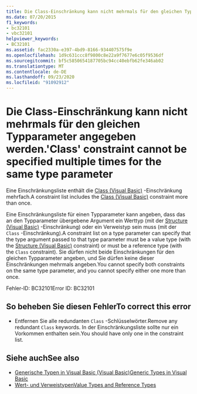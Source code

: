 ```yaml
---
title: Die Class-Einschränkung kann nicht mehrmals für den gleichen Typparameter angegeben werden.
ms.date: 07/20/2015
f1_keywords:
- bc32101
- vbc32101
helpviewer_keywords:
- BC32101
ms.assetid: fac2330a-e397-4bd9-8166-934407575f9e
ms.openlocfilehash: 1d9c631ccc8f9800c8e22a9f7677e6c05f9536df
ms.sourcegitcommit: bf5c5850654187705bc94cc40ebfb62fe346ab02
ms.translationtype: MT
ms.contentlocale: de-DE
ms.lasthandoff: 09/23/2020
ms.locfileid: "91092912"
---
```

# <a name="class-constraint-cannot-be-specified-multiple-times-for-the-same-type-parameter"></a><span data-ttu-id="943e7-102">Die Class-Einschränkung kann nicht mehrmals für den gleichen Typparameter angegeben werden.</span><span class="sxs-lookup"><span data-stu-id="943e7-102">'Class' constraint cannot be specified multiple times for the same type parameter</span></span>

<span data-ttu-id="943e7-103">Eine Einschränkungsliste enthält die [Class (Visual Basic)](../language-reference/statements/class-statement.md) -Einschränkung mehrfach.</span><span class="sxs-lookup"><span data-stu-id="943e7-103">A constraint list includes the [Class (Visual Basic)](../language-reference/statements/class-statement.md) constraint more than once.</span></span>  
  
 <span data-ttu-id="943e7-104">Eine Einschränkungsliste für einen Typparameter kann angeben, dass das an den Typparameter übergebene Argument ein Werttyp (mit der [Structure (Visual Basic)](../language-reference/statements/structure-statement.md) -Einschränkung) oder ein Verweistyp sein muss (mit der `Class` -Einschränkung).</span><span class="sxs-lookup"><span data-stu-id="943e7-104">A constraint list on a type parameter can specify that the type argument passed to that type parameter must be a value type (with the [Structure (Visual Basic)](../language-reference/statements/structure-statement.md) constraint) or must be a reference type (with the `Class` constraint).</span></span> <span data-ttu-id="943e7-105">Sie dürfen nicht beide Einschränkungen für den gleichen Typparameter angeben, und Sie dürfen keine dieser Einschränkungen mehrmals angeben.</span><span class="sxs-lookup"><span data-stu-id="943e7-105">You cannot specify both constraints on the same type parameter, and you cannot specify either one more than once.</span></span>  
  
 <span data-ttu-id="943e7-106">Fehler-ID: BC32101</span><span class="sxs-lookup"><span data-stu-id="943e7-106">Error ID: BC32101</span></span>  
  
## <a name="to-correct-this-error"></a><span data-ttu-id="943e7-107">So beheben Sie diesen Fehler</span><span class="sxs-lookup"><span data-stu-id="943e7-107">To correct this error</span></span>  
  
- <span data-ttu-id="943e7-108">Entfernen Sie alle redundanten `Class` -Schlüsselwörter.</span><span class="sxs-lookup"><span data-stu-id="943e7-108">Remove any redundant `Class` keywords.</span></span> <span data-ttu-id="943e7-109">In der Einschränkungsliste sollte nur ein Vorkommen enthalten sein.</span><span class="sxs-lookup"><span data-stu-id="943e7-109">You should have only one in the constraint list.</span></span>  
  
## <a name="see-also"></a><span data-ttu-id="943e7-110">Siehe auch</span><span class="sxs-lookup"><span data-stu-id="943e7-110">See also</span></span>

- [<span data-ttu-id="943e7-111">Generische Typen in Visual Basic (Visual Basic)</span><span class="sxs-lookup"><span data-stu-id="943e7-111">Generic Types in Visual Basic</span></span>](../programming-guide/language-features/data-types/generic-types.md)
- [<span data-ttu-id="943e7-112">Wert- und Verweistypen</span><span class="sxs-lookup"><span data-stu-id="943e7-112">Value Types and Reference Types</span></span>](../programming-guide/language-features/data-types/value-types-and-reference-types.md)
